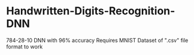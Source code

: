 # Handwritten-Digits-Recognition-DNN
784-28-10 DNN with 96% accuracy 
Requires MNIST Dataset of ".csv" file format to work
